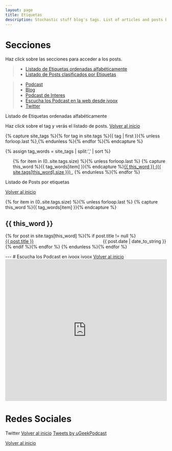 ```yaml
---
layout: page
title: Etiquetas
description: Stochastic stuff blog's tags. List of articles and posts by tags.
---
```

# Secciones
Haz click sobre las secciones para acceder a los posts.
> * <a href="#seccion4">Listado de Etiquetas ordenadas alfabéticamente</a>
> * <a href="#seccion3">Listado de Posts clasificados por Etiquetas</a>


> * <a href="https://baldek.github.io/tag2#podcast">Podcast</a>
> * <a href="https://baldek.github.io/tag2#Blog">Blog</a>
> * <a href="https://baldek.github.io/tag2#Blog">Podcast de Interes</a>
> * <a href="#seccion1">Escucha los Podcast en la web desde ivoox</a>
> * <a href="#seccion2">Twitter</a>


<a name="seccion4">Listado de Etiquetas ordenadas alfabéticamente</a>  

Haz click sobre el tag y verás el listado de posts.
<a href="#top">Volver al inicio</a>

<!-- Get the tag name for every tag on the site and set them
to the `site_tags` variable. -->
{% capture site_tags %}{% for tag in site.tags %}{{ tag | first }}{% unless forloop.last %},{% endunless %}{% endfor %}{% endcapture %}

<!-- `tag_words` is a sorted array of the tag names. -->
{% assign tag_words = site_tags | split:',' | sort %}

<!-- Build the Page -->

<!-- List of all tags -->
<ul class="tags">
  {% for item in (0..site.tags.size) %}{% unless forloop.last %} {% capture this_word %}{{ tag_words[item] }}{% endcapture %}<a href="#{{ this_word | cgi_escape }}" class="tag">{{ this_word }}
        <span>({{ site.tags[this_word].size }})</span>
      </a> , 
  {% endunless %}{% endfor %}
</ul>


<!-- -----------------------Listado del Posts por Tag-------------------------------------------------------- -->
<div>

<a name="seccion3">Listado de Posts por etiquetas</a>  

<a href="#top">Volver al inicio</a>

{% for item in (0..site.tags.size) %}{% unless forloop.last %}
    {% capture this_word %}{{ tag_words[item] }}{% endcapture %}
    <h2 id="{{ this_word | cgi_escape }}">{{ this_word }}</h2>
    {% for post in site.tags[this_word] %}{% if post.title != null %}
      <div>
        <span style="float: left;">
          <a href="{{ post.url }}">{{ post.title }}</a>
        </span>
        <span style="float: right;">
          {{ post.date | date_to_string }}
        </span>
      </div>
      <div style="clear: both;"></div>
    {% endif %}{% endfor %}
  {% endunless %}{% endfor %}
</div>
---
# Escucha los Podcast en ivoox
<a name="seccion1">ivoox</a>
<a href="#top">Volver al inicio</a>

<iframe src="https://www.ivoox.com/player_es_podcast_383493_1.html" width="100%" style="border: 1px solid #D7D7D7;" height="440" frameborder="0" allowfullscreen="0" scrolling="no" ></iframe> 

# Redes Sociales
<a name="seccion2">Twitter</a>
<a href="#top">Volver al inicio</a>
<a class="twitter-timeline" href="https://twitter.com/uGeekPodcast">Tweets by uGeekPodcast</a> <script async src="//platform.twitter.com/widgets.js" charset="utf-8"></script>

<a href="#top">Volver al inicio</a>

 
